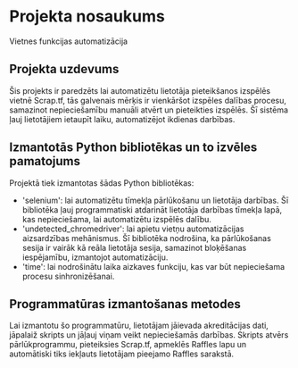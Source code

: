 # Projekta nosaukums
Vietnes funkcijas automatizācija

## Projekta uzdevums
Šis projekts ir paredzēts lai automatizētu lietotāja pieteikšanos izspēlēs vietnē Scrap.tf, tās galvenais mērķis ir vienkāršot izspēles dalības procesu, samazinot nepieciešamību manuāli atvērt un pieteikties izspēlēs. Šī sistēma ļauj lietotājiem ietaupīt laiku, automatizējot ikdienas darbības.

## Izmantotās Python bibliotēkas un to izvēles pamatojums
Projektā tiek izmantotas šādas Python bibliotēkas:
- 'selenium': lai automatizētu tīmekļa pārlūkošanu un lietotāja darbības. Šī bibliotēka ļauj programmatiski atdarināt lietotāja darbības tīmekļa lapā, kas nepieciešama, lai automatizētu izspēlēs dalību.
- 'undetected_chromedriver': lai apietu vietņu automatizācijas aizsardzības mehānismus. Šī bibliotēka nodrošina, ka pārlūkošanas sesija ir vairāk kā reāla lietotāja sesija, samazinot bloķēšanas iespējamību, izmantojot automatizāciju.
- 'time': lai nodrošinātu laika aizkaves funkciju, kas var būt nepieciešama procesu sinhronizēšanai.

## Programmatūras izmantošanas metodes
Lai izmantotu šo programmatūru, lietotājam jāievada akreditācijas dati, jāpalaiž skripts un jāļauj viņam veikt nepieciešamās darbības. Skripts atvērs pārlūkprogrammu, pieteiksies Scrap.tf, apmeklēs Raffles lapu un automātiski tiks iekļauts lietotājam pieejamo Raffles sarakstā.
